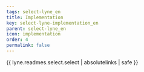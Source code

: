 ```yaml
---
tags: select-lyne_en
title: Implementation
key: select-lyne-implementation_en
parent: select-lyne_en
icon: implementation
order: 4
permalink: false  
---
```

{{ lyne.readmes.select.select | absolutelinks | safe }}


